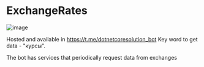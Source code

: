 # ExchangeRates
![image](https://github.com/muridse/ExchangeRatesBot/assets/26198117/ab5f2ec5-5aea-40cc-981c-75818494b719)

Hosted and available in https://t.me/dotnetcoresolution_bot
Key word to get data - "курсы".

The bot has services that periodically request data from exchanges
